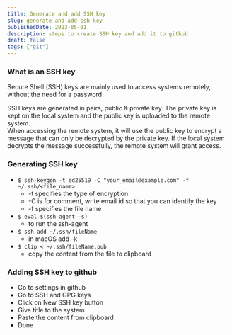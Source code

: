 ```yaml
---
title: Generate and add SSH key
slug: generate-and-add-ssh-key
publishedDate: 2023-05-01
description: steps to create SSH key and add it to github
draft: false
tags: ["git"]
---
```


### What is an SSH key

Secure Shell (SSH) keys are mainly used to access systems remotely, without the need for a password.

SSH keys are generated in pairs, public & private key. The private key is kept on the local system and the public key is uploaded to the remote system.  
When accessing the remote system, it will use the public key to encrypt a message that can only be decrypted by the private key. If the local system decrypts the message successfully, the remote system will grant access.

### Generating SSH key

- `$ ssh-keygen -t ed25519 -C "your_email@example.com" -f ~/.ssh/<file_name>`
  - -t specifies the type of encryption
  - -C is for comment, write email id so that you can identify the key
  - -f specifies the file name
- `$ eval $(ssh-agent -s)`
  - to run the ssh-agent
- `$ ssh-add ~/.ssh/fileName`
  - in macOS add -k
- `$ clip < ~/.ssh/fileName.pub`
  - copy the content from the file to clipboard

### Adding SSH key to github

- Go to settings in github
- Go to SSH and GPG keys
- Click on New SSH key button
- Give title to the system
- Paste the content from clipboard
- Done

